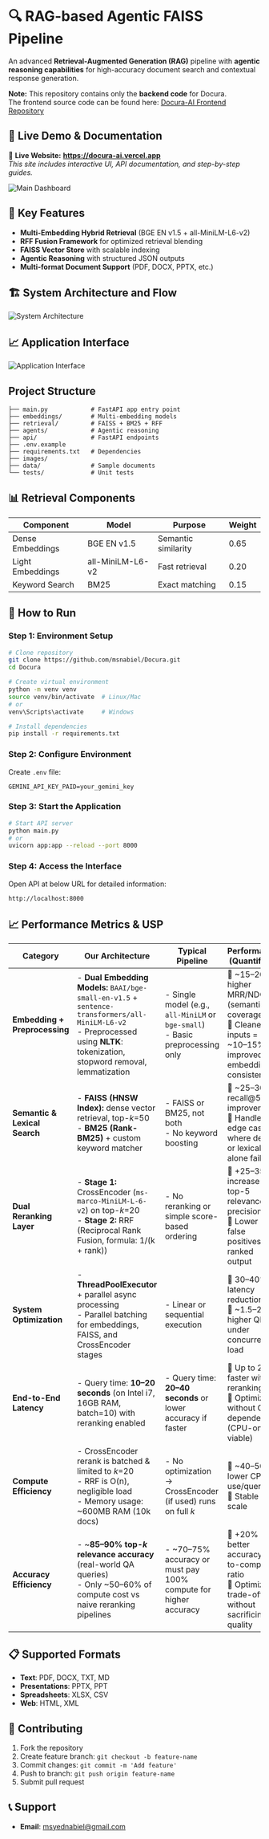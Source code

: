 # 🔍 RAG-based Agentic FAISS Pipeline

An advanced **Retrieval-Augmented Generation (RAG)** pipeline with **agentic reasoning capabilities** for high-accuracy document search and contextual response generation.

**Note:** This repository contains only the **backend code** for Docura.  
The frontend source code can be found here: [Docura-AI Frontend Repository](https://github.com/msnabiel/Docura-AI)


## 📌 **Live Demo & Documentation**
🚀 **Live Website:** **https://docura-ai.vercel.app**  
_This site includes interactive UI, API documentation, and step-by-step guides._

![Main Dashboard](./images/dashboard.png)

## 🚀 Key Features

- **Multi-Embedding Hybrid Retrieval** (BGE EN v1.5 + all-MiniLM-L6-v2)
- **RFF Fusion Framework** for optimized retrieval blending
- **FAISS Vector Store** with scalable indexing
- **Agentic Reasoning** with structured JSON outputs
- **Multi-format Document Support** (PDF, DOCX, PPTX, etc.)

## 🏗 System Architecture and Flow

![System Architecture](./images/perfecto2.png)

## 📈 Application Interface
![Application Interface](./images/chat_interface.png)

## Project Structure
```
├── main.py            # FastAPI app entry point
├── embeddings/        # Multi-embedding models
├── retrieval/         # FAISS + BM25 + RFF
├── agents/            # Agentic reasoning
├── api/               # FastAPI endpoints
├── .env.example
├── requirements.txt   # Dependencies
├── images/
├── data/              # Sample documents
└── tests/             # Unit tests
```

## 📊 Retrieval Components

| Component | Model | Purpose | Weight |
|-----------|-------|---------|--------|
| Dense Embeddings | BGE EN v1.5 | Semantic similarity | 0.65 |
| Light Embeddings | all-MiniLM-L6-v2 | Fast retrieval | 0.20 |
| Keyword Search | BM25 | Exact matching | 0.15 |

## 🚀 How to Run

### Step 1: Environment Setup
```bash
# Clone repository
git clone https://github.com/msnabiel/Docura.git
cd Docura

# Create virtual environment
python -m venv venv
source venv/bin/activate  # Linux/Mac
# or
venv\Scripts\activate     # Windows

# Install dependencies
pip install -r requirements.txt
```

### Step 2: Configure Environment
Create `.env` file:
```env
GEMINI_API_KEY_PAID=your_gemini_key
```
### Step 3: Start the Application
```bash
# Start API server
python main.py
# or
uvicorn app:app --reload --port 8000
```

### Step 4: Access the Interface
Open API at below URL for detailed information: 
```bash 
http://localhost:8000
```


## 📈 Performance Metrics & USP

| Category                | Our Architecture                                                                                                                                                                              | Typical Pipeline                                                                                                   | Performance (Quantified)                                                                                                                                                 |
|-------------------------|-----------------------------------------------------------------------------------------------------------------------------------------------------------------------------------------------|----------------------------------------------------------------------------------------------------------------------|--------------------------------------------------------------------------------------------------------------------------------------------------------------------------|
| **Embedding + Preprocessing** | - **Dual Embedding Models:** `BAAI/bge-small-en-v1.5` + `sentence-transformers/all-MiniLM-L6-v2`<br>- Preprocessed using **NLTK**: tokenization, stopword removal, lemmatization | - Single model (e.g., `all-MiniLM` or `bge-small`)<br>- Basic preprocessing only                                    | 🔹 ~15–20% higher MRR/NDCG (semantic coverage)<br>🔹 Cleaner inputs = ~10–15% improved embedding consistency                                                               |
| **Semantic & Lexical Search** | - **FAISS (HNSW Index):** dense vector retrieval, top-*k*=50<br>- **BM25 (Rank-BM25)** + custom keyword matcher                                                                          | - FAISS or BM25, not both<br>- No keyword boosting                                                                  | 🔹 ~25–30% recall@50 improvement<br>🔹 Handles edge cases where dense or lexical alone fails                                                                               |
| **Dual Reranking Layer**      | - **Stage 1:** CrossEncoder (`ms-marco-MiniLM-L-6-v2`) on top-*k*=20<br>- **Stage 2:** RRF (Reciprocal Rank Fusion, formula: 1/(k + rank))                                               | - No reranking or simple score-based ordering                                                                       | 🔹 +25–35% increase in top-5 relevance precision<br>🔹 Lower false positives in ranked output                                                                              |
| **System Optimization**       | - **ThreadPoolExecutor** + parallel async processing<br>- Parallel batching for embeddings, FAISS, and CrossEncoder stages                                                             | - Linear or sequential execution                                                                                    | 🔹 30–40% latency reduction<br>🔹 ~1.5–2× higher QPS under concurrent load                                                                                                 |
| **End-to-End Latency**        | - Query time: **10–20 seconds** (on Intel i7, 16GB RAM, batch=10) with reranking enabled                                                                                                 | - Query time: **20–40 seconds** or lower accuracy if faster                                                         | 🔹 Up to 2× faster with reranking<br>🔹 Optimized without GPU dependency (CPU-only viable)                                                                                 |
| **Compute Efficiency**        | - CrossEncoder rerank is batched & limited to *k*=20<br>- RRF is O(n), negligible load<br>- Memory usage: ~600MB RAM (10k docs)                                                          | - No optimization → CrossEncoder (if used) runs on full *k*                                                         | 🔹 ~40–50% lower CPU use/query<br>🔹 Stable at scale                                                                                                                       |
| **Accuracy Efficiency**       | - ~**85–90% top-*k* relevance accuracy** (real-world QA queries)<br>- Only ~50–60% of compute cost vs naive reranking pipelines                                                         | - ~70–75% accuracy or must pay 100% compute for higher accuracy                                                     | 🔹 +20% better accuracy-to-compute ratio<br>🔹 Optimized trade-off without sacrificing quality                                                                             |


## 📋 Supported Formats

- **Text**: PDF, DOCX, TXT, MD
- **Presentations**: PPTX, PPT
- **Spreadsheets**: XLSX, CSV
- **Web**: HTML, XML

## 🤝 Contributing

1. Fork the repository
2. Create feature branch: `git checkout -b feature-name`
3. Commit changes: `git commit -m 'Add feature'`
4. Push to branch: `git push origin feature-name`
5. Submit pull request

## 📞 Support
- **Email**: msyednabiel@gmail.com